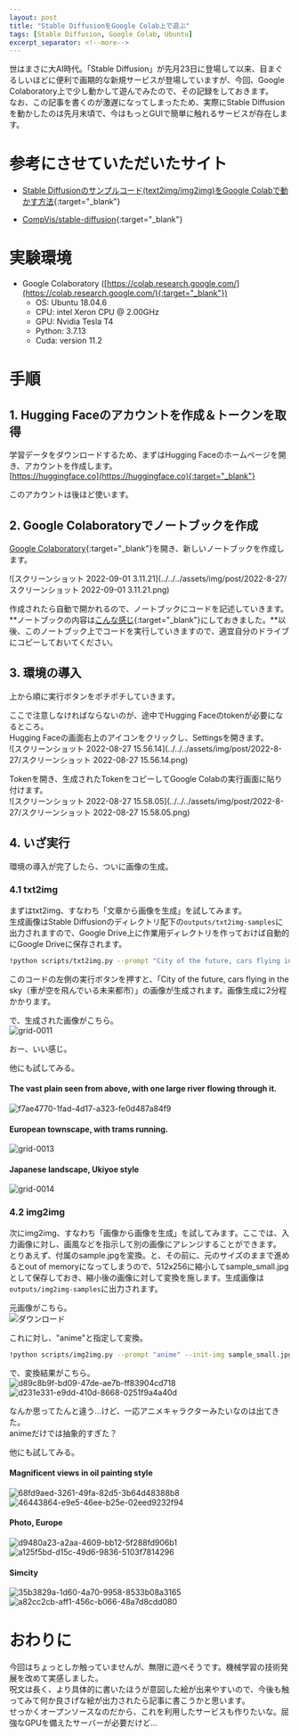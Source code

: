 ```yaml
---
layout: post
title: "Stable DiffusionをGoogle Colab上で遊ぶ"
tags: [Stable Diffusion, Google Colab, Ubuntu]
excerpt_separator: <!--more-->
---
```


世はまさに大AI時代。「Stable Diffusion」が先月23日に登場して以来、目まぐるしいほどに便利で画期的な新規サービスが登場していますが、今回、Google Colaboratory上で少し動かして遊んでみたので、その記録をしておきます。  
なお、この記事を書くのが激遅になってしまったため、実際にStable Diffusionを動かしたのは先月末頃で、今はもっとGUIで簡単に触れるサービスが存在します。

<!--more-->

# 参考にさせていただいたサイト

- [Stable Diffusionのサンプルコード(text2img/img2img)をGoogle Colabで動かす方法](https://zenn.dev/karaage0703/articles/22ee47b71fab9c){:target="_blank"}

- [CompVis/stable-diffusion](https://github.com/CompVis/stable-diffusion){:target="_blank"}

# 実験環境

- Google Colaboratory ([https://colab.research.google.com/](https://colab.research.google.com/){:target="_blank"})
  - OS: Ubuntu 18.04.6
  - CPU: intel Xeron CPU @ 2.00GHz
  - GPU: Nvidia Tesla T4
  - Python: 3.7.13
  - Cuda: version 11.2
  

# 手順

## 1. Hugging Faceのアカウントを作成＆トークンを取得

学習データをダウンロードするため、まずはHugging Faceのホームページを開き、アカウントを作成します。  
[https://huggingface.co](https://huggingface.co){:target="_blank"}  

このアカウントは後ほど使います。  

## 2. Google Colaboratoryでノートブックを作成

[Google Colaboratory](https://colab.research.google.com/?hl=ja){:target="_blank"}を開き、新しいノートブックを作成します。

![スクリーンショット 2022-09-01 3.11.21](../../../assets/img/post/2022-8-27/スクリーンショット 2022-09-01 3.11.21.png)  

作成されたら自動で開かれるので、ノートブックにコードを記述していきます。  
**ノートブックの内容は[こんな感じ](https://colab.research.google.com/drive/1qFk6qC963Fxkdja5WZ-Op2vpIl7t0vS1?usp=sharing){:target="_blank"}にしておきました。**以後、このノートブック上でコードを実行していきますので、適宜自分のドライブにコピーしておいてください。

## 3. 環境の導入

上から順に実行ボタンをポチポチしていきます。  

ここで注意しなければならないのが、途中でHugging Faceのtokenが必要になるところ。  
Hugging Faceの画面右上のアイコンをクリックし、Settingsを開きます。  
![スクリーンショット 2022-08-27 15.56.14](../../../assets/img/post/2022-8-27/スクリーンショット 2022-08-27 15.56.14.png)  

Tokenを開き、生成されたTokenをコピーしてGoogle Colabの実行画面に貼り付けます。  
![スクリーンショット 2022-08-27 15.58.05](../../../assets/img/post/2022-8-27/スクリーンショット 2022-08-27 15.58.05.png)

## 4. いざ実行

環境の導入が完了したら、ついに画像の生成。

### 4.1 txt2img

まずはtxt2img、すなわち「文章から画像を生成」を試してみます。  
生成画像はStable Diffusionのディレクトリ配下の``outputs/txt2img-samples``に出力されますので、Google Drive上に作業用ディレクトリを作っておけば自動的にGoogle Driveに保存されます。 

```bash
!python scripts/txt2img.py --prompt "City of the future, cars flying in the sky." --plms
```

このコードの左側の実行ボタンを押すと、「City of the future, cars flying in the sky（車が空を飛んでいる未来都市）」の画像が生成されます。画像生成に2分程かかります。  
 

で、生成された画像がこちら。  
![grid-0011](../../../assets/img/post/2022-8-27/grid-0011.png)

おー、いい感じ。  

他にも試してみる。  

#### The vast plain seen from above, with one large river flowing through it.

![f7ae4770-1fad-4d17-a323-fe0d487a84f9](../../../assets/img/post/2022-8-27/f7ae4770-1fad-4d17-a323-fe0d487a84f9.png)

#### European townscape, with trams running.

![grid-0013](../../../assets/img/post/2022-8-27/grid-0013.png)

#### Japanese landscape, Ukiyoe style

![grid-0014](../../../assets/img/post/2022-8-27/grid-0014.png)

### 4.2 img2img

次にimg2img、すなわち「画像から画像を生成」を試してみます。ここでは、入力画像に対し、画風などを指示して別の画像にアレンジすることができます。  
とりあえず、付属のsample.jpgを変換。と、その前に、元のサイズのままで進めるとout of memoryになってしまうので、512x256に縮小してsample_small.jpgとして保存しておき、縮小後の画像に対して変換を施します。生成画像は``outputs/img2img-samples``に出力されます。  

元画像がこちら。  
![ダウンロード](../../../assets/img/post/2022-8-27/sample_small.jpg)  

これに対し、"anime"と指定して変換。  

```bash
!python scripts/img2img.py --prompt "anime" --init-img sample_small.jpg --strength 0.8
```

で、変換結果がこちら。  
![d89c8b9f-bd09-47de-ae7b-ff83904cd718](../../../assets/img/post/2022-8-27/d89c8b9f-bd09-47de-ae7b-ff83904cd718.png)  
![d231e331-e9dd-410d-8668-0251f9a4a40d](../../../assets/img/post/2022-8-27/d231e331-e9dd-410d-8668-0251f9a4a40d.png)  

なんか思ってたんと違う…けど、一応アニメキャラクターみたいなのは出てきた。  
animeだけでは抽象的すぎた？  

他にも試してみる。  

#### Magnificent views in oil painting style

![68fd9aed-3261-49fa-82d5-3b64d48388b8](../../../assets/img/post/2022-8-27/68fd9aed-3261-49fa-82d5-3b64d48388b8.png)  
![46443864-e9e5-46ee-b25e-02eed9232f94](../../../assets/img/post/2022-8-27/46443864-e9e5-46ee-b25e-02eed9232f94.png)  

#### Photo, Europe

![d9480a23-a2aa-4609-bb12-5f288fd906b1](../../../assets/img/post/2022-8-27/d9480a23-a2aa-4609-bb12-5f288fd906b1.png)  
![a125f5bd-d15c-49d6-9836-5103f7814296](../../../assets/img/post/2022-8-27/a125f5bd-d15c-49d6-9836-5103f7814296.png)

#### Simcity

![35b3829a-1d60-4a70-9958-8533b08a3165](../../../assets/img/post/2022-8-27/35b3829a-1d60-4a70-9958-8533b08a3165.png)  
![a82cc2cb-aff1-456c-b066-48a7d8cdd080](../../../assets/img/post/2022-8-27/a82cc2cb-aff1-456c-b066-48a7d8cdd080.png)

# おわりに

今回はちょっとしか触っていませんが、無限に遊べそうです。機械学習の技術発展を改めて実感しました。  
呪文は長く、より具体的に書いたほうが意図した絵が出来やすいので、今後も触ってみて何か良さげな絵が出力されたら記事に書こうかと思います。  
せっかくオープンソースなのだから、これを利用したサービスも作りたいな。屈強なGPUを備えたサーバーが必要だけど…
